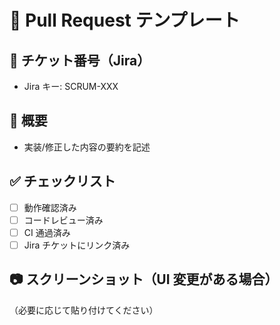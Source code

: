 # 📌 Pull Request テンプレート

## 🎯 チケット番号（Jira）

- Jira キー: SCRUM-XXX

## 🔧 概要

- 実装/修正した内容の要約を記述

## ✅ チェックリスト

- [ ] 動作確認済み
- [ ] コードレビュー済み
- [ ] CI 通過済み
- [ ] Jira チケットにリンク済み

## 📷 スクリーンショット（UI 変更がある場合）

（必要に応じて貼り付けてください）
